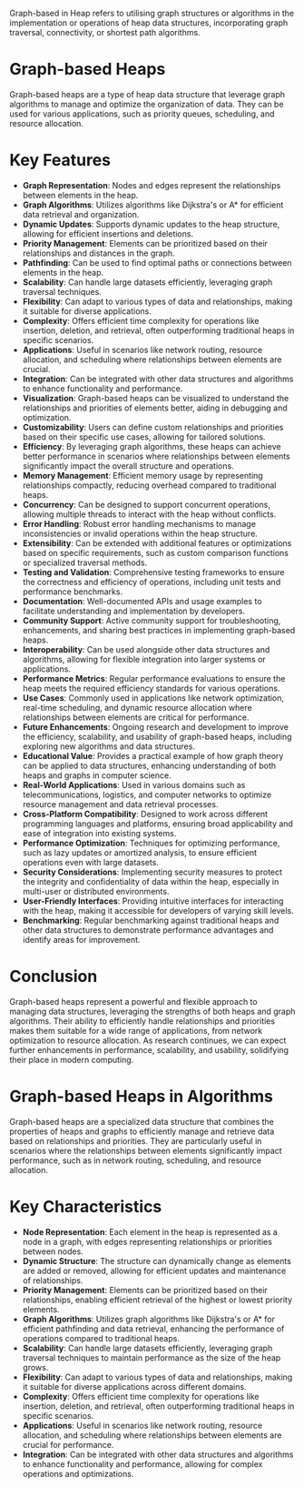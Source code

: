 Graph-based in Heap refers to utilising graph structures or algorithms in the implementation or operations of heap data structures, incorporating graph traversal, connectivity, or shortest path algorithms.
# Graph-based Heaps
Graph-based heaps are a type of heap data structure that leverage graph algorithms to manage and optimize the organization of data. They can be used for various applications, such as priority queues, scheduling, and resource allocation.
# Key Features
- **Graph Representation**: Nodes and edges represent the relationships between elements in the heap.
- **Graph Algorithms**: Utilizes algorithms like Dijkstra's or A* for efficient data retrieval and organization.
- **Dynamic Updates**: Supports dynamic updates to the heap structure, allowing for efficient insertions and deletions.
- **Priority Management**: Elements can be prioritized based on their relationships and distances in the graph.
- **Pathfinding**: Can be used to find optimal paths or connections between elements in the heap.
- **Scalability**: Can handle large datasets efficiently, leveraging graph traversal techniques.
- **Flexibility**: Can adapt to various types of data and relationships, making it suitable for diverse applications.
- **Complexity**: Offers efficient time complexity for operations like insertion, deletion, and retrieval, often outperforming traditional heaps in specific scenarios.
- **Applications**: Useful in scenarios like network routing, resource allocation, and scheduling where relationships between elements are crucial.
- **Integration**: Can be integrated with other data structures and algorithms to enhance functionality and performance.
- **Visualization**: Graph-based heaps can be visualized to understand the relationships and priorities of elements better, aiding in debugging and optimization.
- **Customizability**: Users can define custom relationships and priorities based on their specific use cases, allowing for tailored solutions.
- **Efficiency**: By leveraging graph algorithms, these heaps can achieve better performance in scenarios where relationships between elements significantly impact the overall structure and operations.
- **Memory Management**: Efficient memory usage by representing relationships compactly, reducing overhead compared to traditional heaps.
- **Concurrency**: Can be designed to support concurrent operations, allowing multiple threads to interact with the heap without conflicts.
- **Error Handling**: Robust error handling mechanisms to manage inconsistencies or invalid operations within the heap structure.
- **Extensibility**: Can be extended with additional features or optimizations based on specific requirements, such as custom comparison functions or specialized traversal methods.
- **Testing and Validation**: Comprehensive testing frameworks to ensure the correctness and efficiency of operations, including unit tests and performance benchmarks.
- **Documentation**: Well-documented APIs and usage examples to facilitate understanding and implementation by developers.
- **Community Support**: Active community support for troubleshooting, enhancements, and sharing best practices in implementing graph-based heaps.
- **Interoperability**: Can be used alongside other data structures and algorithms, allowing for flexible integration into larger systems or applications.
- **Performance Metrics**: Regular performance evaluations to ensure the heap meets the required efficiency standards for various operations.
- **Use Cases**: Commonly used in applications like network optimization, real-time scheduling, and dynamic resource allocation where relationships between elements are critical for performance.
- **Future Enhancements**: Ongoing research and development to improve the efficiency, scalability, and usability of graph-based heaps, including exploring new algorithms and data structures.
- **Educational Value**: Provides a practical example of how graph theory can be applied to data structures, enhancing understanding of both heaps and graphs in computer science.
- **Real-World Applications**: Used in various domains such as telecommunications, logistics, and computer networks to optimize resource management and data retrieval processes.
- **Cross-Platform Compatibility**: Designed to work across different programming languages and platforms, ensuring broad applicability and ease of integration into existing systems.
- **Performance Optimization**: Techniques for optimizing performance, such as lazy updates or amortized analysis, to ensure efficient operations even with large datasets.
- **Security Considerations**: Implementing security measures to protect the integrity and confidentiality of data within the heap, especially in multi-user or distributed environments.
- **User-Friendly Interfaces**: Providing intuitive interfaces for interacting with the heap, making it accessible for developers of varying skill levels.
- **Benchmarking**: Regular benchmarking against traditional heaps and other data structures to demonstrate performance advantages and identify areas for improvement.

# Conclusion
Graph-based heaps represent a powerful and flexible approach to managing data structures, leveraging the strengths of both heaps and graph algorithms. Their ability to efficiently handle relationships and priorities makes them suitable for a wide range of applications, from network optimization to resource allocation. As research continues, we can expect further enhancements in performance, scalability, and usability, solidifying their place in modern computing.
# Graph-based Heaps in Algorithms
Graph-based heaps are a specialized data structure that combines the properties of heaps and graphs to efficiently manage and retrieve data based on relationships and priorities. They are particularly useful in scenarios where the relationships between elements significantly impact performance, such as in network routing, scheduling, and resource allocation.
# Key Characteristics
- **Node Representation**: Each element in the heap is represented as a node in a graph, with edges representing relationships or priorities between nodes.
- **Dynamic Structure**: The structure can dynamically change as elements are added or removed, allowing for efficient updates and maintenance of relationships.
- **Priority Management**: Elements can be prioritized based on their relationships, enabling efficient retrieval of the highest or lowest priority elements.
- **Graph Algorithms**: Utilizes graph algorithms like Dijkstra's or A* for efficient pathfinding and data retrieval, enhancing the performance of operations compared to traditional heaps.
- **Scalability**: Can handle large datasets efficiently, leveraging graph traversal techniques to maintain performance as the size of the heap grows.
- **Flexibility**: Can adapt to various types of data and relationships, making it suitable for diverse applications across different domains.
- **Complexity**: Offers efficient time complexity for operations like insertion, deletion, and retrieval, often outperforming traditional heaps in specific scenarios.
- **Applications**: Useful in scenarios like network routing, resource allocation, and scheduling where relationships between elements are crucial for performance.
- **Integration**: Can be integrated with other data structures and algorithms to enhance functionality and performance, allowing for complex operations and optimizations.